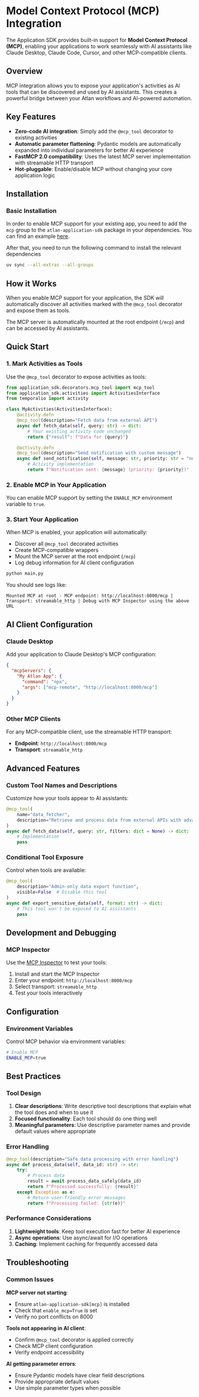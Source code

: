 # Model Context Protocol (MCP) Integration

The Application SDK provides built-in support for **Model Context Protocol (MCP)**, enabling your applications to work seamlessly with AI assistants like Claude Desktop, Claude Code, Cursor, and other MCP-compatible clients.

## Overview

MCP integration allows you to expose your application's activities as AI tools that can be discovered and used by AI assistants. This creates a powerful bridge between your Atlan workflows and AI-powered automation.

## Key Features

- **Zero-code AI integration**: Simply add the `@mcp_tool` decorator to existing activities
- **Automatic parameter flattening**: Pydantic models are automatically expanded into individual parameters for better AI experience
- **FastMCP 2.0 compatibility**: Uses the latest MCP server implementation with streamable HTTP transport
- **Hot-pluggable**: Enable/disable MCP without changing your core application logic

## Installation

### Basic Installation

In order to enable MCP support for your existing app, you need to add the `mcp` group to the `atlan-application-sdk` package in your dependencies. You can find an example [here](https://github.com/atlanhq/atlan-sample-apps/blob/main/quickstart/giphy/pyproject.toml#L10).

After that, you need to run the following command to install the relevant dependencies

```bash
uv sync --all-extras --all-groups
```

## How it Works

When you enable MCP support for your application, the SDK will automatically discover all activities marked with the `@mcp_tool` decorator and expose them as tools.

The MCP server is automatically mounted at the root endpoint (`/mcp`) and can be accessed by AI assistants.

## Quick Start

### 1. Mark Activities as Tools

Use the `@mcp_tool` decorator to expose activities as tools:

```python
from application_sdk.decorators.mcp_tool import mcp_tool
from application_sdk.activities import ActivitiesInterface
from temporalio import activity

class MyActivities(ActivitiesInterface):
    @activity.defn
    @mcp_tool(description="Fetch data from external API")
    async def fetch_data(self, query: str) -> dict:
        # Your existing activity code unchanged
        return {"result": f"Data for {query}"}

    @activity.defn
    @mcp_tool(description="Send notification with custom message")
    async def send_notification(self, message: str, priority: str = "normal") -> str:
        # Activity implementation
        return f"Notification sent: {message} (priority: {priority})"
```

### 2. Enable MCP in Your Application

You can enable MCP support by setting the `ENABLE_MCP` environment variable to `true`.

### 3. Start Your Application

When MCP is enabled, your application will automatically:

- Discover all `@mcp_tool` decorated activities
- Create MCP-compatible wrappers
- Mount the MCP server at the root endpoint (`/mcp`)
- Log debug information for AI client configuration

```bash
python main.py
```

You should see logs like:

```
Mounted MCP at root - MCP endpoint: http://localhost:8000/mcp | Transport: streamable_http | Debug with MCP Inspector using the above URL
```

## AI Client Configuration

### Claude Desktop

Add your application to Claude Desktop's MCP configuration:

```json
{
  "mcpServers": {
    "My Atlan App": {
      "command": "npx",
      "args": ["mcp-remote", "http://localhost:8000/mcp"]
    }
  }
}
```

### Other MCP Clients

For any MCP-compatible client, use the streamable HTTP transport:

- **Endpoint**: `http://localhost:8000/mcp`
- **Transport**: `streamable_http`

## Advanced Features

### Custom Tool Names and Descriptions

Customize how your tools appear to AI assistants:

```python
@mcp_tool(
    name="data_fetcher",
    description="Retrieve and process data from external APIs with advanced filtering"
)
async def fetch_data(self, query: str, filters: dict = None) -> dict:
    # Implementation
    pass
```

### Conditional Tool Exposure

Control when tools are available:

```python
@mcp_tool(
    description="Admin-only data export function",
    visible=False  # Disable this tool
)
async def export_sensitive_data(self, format: str) -> dict:
    # This tool won't be exposed to AI assistants
    pass
```

## Development and Debugging

### MCP Inspector

Use the [MCP Inspector](https://modelcontextprotocol.io/legacy/tools/inspector) to test your tools:

1. Install and start the MCP Inspector
2. Enter your endpoint: `http://localhost:8000/mcp`
3. Select transport: `streamable_http`
4. Test your tools interactively

## Configuration

### Environment Variables

Control MCP behavior via environment variables:

```bash
# Enable MCP
ENABLE_MCP=true
```

## Best Practices

### Tool Design

1. **Clear descriptions**: Write descriptive tool descriptions that explain what the tool does and when to use it
2. **Focused functionality**: Each tool should do one thing well
3. **Meaningful parameters**: Use descriptive parameter names and provide default values where appropriate

### Error Handling

```python
@mcp_tool(description="Safe data processing with error handling")
async def process_data(self, data_id: str) -> str:
    try:
        # Process data
        result = await process_data_safely(data_id)
        return f"Processed successfully: {result}"
    except Exception as e:
        # Return user-friendly error messages
        return f"Processing failed: {str(e)}"
```

### Performance Considerations

1. **Lightweight tools**: Keep tool execution fast for better AI experience
2. **Async operations**: Use async/await for I/O operations
3. **Caching**: Implement caching for frequently accessed data

## Troubleshooting

### Common Issues

**MCP server not starting**:

- Ensure `atlan-application-sdk[mcp]` is installed
- Check that `enable_mcp=True` is set
- Verify no port conflicts on 8000

**Tools not appearing in AI client**:

- Confirm `@mcp_tool` decorator is applied correctly
- Check MCP client configuration
- Verify endpoint accessibility

**AI getting parameter errors**:

- Ensure Pydantic models have clear field descriptions
- Provide appropriate default values
- Use simple parameter types when possible
